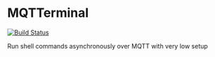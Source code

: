 # MQTTerminal

[![Build Status](https://travis-ci.com/gabriel-milan/mqtterminal.svg?branch=master)](https://travis-ci.com/gabriel-milan/mqtterminal)

Run shell commands asynchronously over MQTT with very low setup
